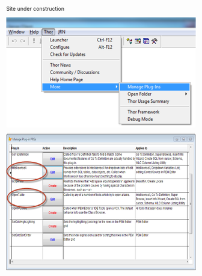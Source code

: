 <p>Site under construction</p>
<p><img border="0" src="Thor%20IntellisenseX%20Customization_image_4.png" width="524" height="294" style="border-bottom:0px; border-left:0px; padding-left:0px; padding-right:0px; display:inline; border-top:0px; border-right:0px; padding-top:0px"></p>
<p><img border="0" src="Thor%20IntellisenseX%20Customization_SNAGHTML157ca2b5.png" width="684" height="362" style="border-bottom:0px; border-left:0px; padding-left:0px; padding-right:0px; display:inline; border-top:0px; border-right:0px; padding-top:0px"></p>

